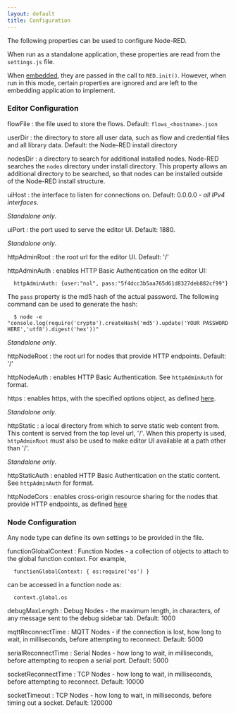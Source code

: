 ```yaml
---
layout: default
title: Configuration
---
```

The following properties can be used to configure Node-RED.

When run as a standalone application, these properties are read from the `settings.js`
file. 

When [embedded](embedding.html), they are passed in the call to `RED.init()`.
However, when run in this mode, certain properties are ignored and are left to
the embedding application to implement.

### Editor Configuration

flowFile
: the file used to store the flows. Default: `flows_<hostname>.json`

userDir
: the directory to store all user data, such as flow and credential files and all
  library data. Default: the Node-RED install directory

nodesDir
: a directory to search for additional installed nodes. Node-RED searches the `nodes`
  directory under install directory. This property allows an additional directory
  to be searched, so that nodes can be installed outside of the Node-RED install
  structure.

uiHost
: the interface to listen for connections on. Default: 0.0.0.0 - 
  *all IPv4 interfaces*.

  *Standalone only*.

uiPort
: the port used to serve the editor UI. Default: 1880.
  
  *Standalone only*.

httpAdminRoot
: the root url for the editor UI. Default: '/'

httpAdminAuth
: enables HTTP Basic Authentication on the editor UI:

      httpAdminAuth: {user:"nol", pass:"5f4dcc3b5aa765d61d8327deb882cf99"}
  
  The `pass` property is the md5 hash of the actual password. The following
  command can be used to generate the hash:

      $ node -e "console.log(require('crypto').createHash('md5').update('YOUR PASSWORD HERE','utf8').digest('hex'))"
  
  *Standalone only*.

httpNodeRoot
: the root url for nodes that provide HTTP endpoints. Default: '/'

httpNodeAuth
: enables HTTP Basic Authentication. See `httpAdminAuth` for format.


https
: enables https, with the specified options object, as defined 
  [here](http://nodejs.org/api/https.html#https_https_createserver_options_requestlistener).

  *Standalone only*.

httpStatic
: a local directory from which to serve static web content from. This content is
  served from the top level url, '/'. When this property is used, `httpAdminRoot` must
  also be used to make editor UI available at a path other than '/'.

  *Standalone only*.

httpStaticAuth
: enabled HTTP Basic Authentication on the static content. See `httpAdminAuth` for format.

httpNodeCors
: enables cross-origin resource sharing for the nodes that provide HTTP endpoints,
  as defined [here](https://github.com/troygoode/node-cors#configuration-options)

### Node Configuration

Any node type can define its own settings to be provided in the file.

functionGlobalContext
: Function Nodes - a collection of objects to attach to the global function
  context. For example,

      functionGlobalContext: { os:require('os') }
  
  can be accessed in a function node as:
  
      context.global.os

debugMaxLength
: Debug Nodes - the maximum length, in characters, of any message sent to the
  debug sidebar tab. Default: 1000

mqttReconnectTime
: MQTT Nodes - if the connection is lost, how long to wait, in milliseconds, 
  before attempting to reconnect. Default: 5000

serialReconnectTime
: Serial Nodes - how long to wait, in milliseconds, before attempting to reopen
  a serial port. Default: 5000

socketReconnectTime
: TCP Nodes - how long to wait, in milliseconds, before attempting to reconnect.
  Default: 10000

socketTimeout
: TCP Nodes - how long to wait, in milliseconds, before timing out a socket.
  Default: 120000


